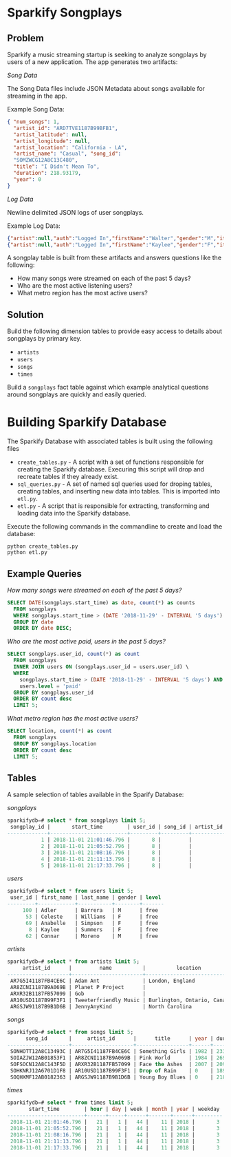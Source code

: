 # Sparkify Songplays

## Problem

Sparkify a music streaming startup is seeking to analyze songplays by users of a
new application. The app generates two artifacts:

*Song Data*

The Song Data files include JSON Metadata about songs available for streaming in the app.

Example Song Data:

```json
{ "num_songs": 1,
  "artist_id": "ARD7TVE1187B99BFB1",
  "artist_latitude": null,
  "artist_longitude": null,
  "artist_location": "California - LA",
  "artist_name": "Casual", "song_id":
  "SOMZWCG12A8C13C480",
  "title": "I Didn't Mean To",
  "duration": 218.93179,
  "year": 0
}
```

*Log Data*

Newline delimited JSON logs of user songplays.

Example Log Data:

```json
{"artist":null,"auth":"Logged In","firstName":"Walter","gender":"M","itemInSession":0,"lastName":"Frye","length":null,"level":"free","location":"San Francisco-Oakland-Hayward, CA","method":"GET","page":"Home","registration":1540919166796.0,"sessionId":38,"song":null,"status":200,"ts":1541105830796,"userAgent":"\"Mozilla\/5.0 (Macintosh; Intel Mac OS X 10_9_4) AppleWebKit\/537.36 (KHTML, like Gecko) Chrome\/36.0.1985.143 Safari\/537.36\"","userId":"39"}
{"artist":null,"auth":"Logged In","firstName":"Kaylee","gender":"F","itemInSession":0,"lastName":"Summers","length":null,"level":"free","location":"Phoenix-Mesa-Scottsdale, AZ","method":"GET","page":"Home","registration":1540344794796.0,"sessionId":139,"song":null,"status":200,"ts":1541106106796,"userAgent":"\"Mozilla\/5.0 (Windows NT 6.1; WOW64) AppleWebKit\/537.36 (KHTML, like Gecko) Chrome\/35.0.1916.153 Safari\/537.36\"","userId":"8"}
```

A songplay table is built from these artifacts and answers questions like the
following:

* How many songs were streamed on each of the past 5 days?
* Who are the most active listening users?
* What metro region has the most active users?

## Solution

Build the following dimension tables to provide easy access to details about songplays by primary key.

* `artists`
* `users`
* `songs`
* `times`

Build a `songplays` fact table against which example analytical questions around
songplays are quickly and easily queried.

# Building Sparkify Database

The Sparkify Database with associated tables is built using the following files

* `create_tables.py` - A script with a set of functions responsible for creating the Sparkify database. Execuring this script will drop and recreate tables if they already exist.
* `sql_queries.py` - A set of named sql queries used for droping tables, creating tables, and inserting new data into tables. This is imported into `etl.py`.
* `etl.py` - A script that is responsible for extracting, transforming and loading data into the Sparkify database.

Execute the following commands in the commandline to create and load the database:

```
python create_tables.py
python etl.py
```

## Example Queries

*How many songs were streamed on each of the past 5 days?*

```sql
SELECT DATE(songplays.start_time) as date, count(*) as counts
  FROM songplays
  WHERE songplays.start_time > (DATE '2018-11-29' - INTERVAL '5 days')
  GROUP BY date
  ORDER BY date DESC;
```

*Who are the most active paid, users in the past 5 days?*

```sql
SELECT songplays.user_id, count(*) as count
  FROM songplays
  INNER JOIN users ON (songplays.user_id = users.user_id) \
  WHERE
    songplays.start_time > (DATE '2018-11-29' - INTERVAL '5 days') AND
    users.level = 'paid'
  GROUP BY songplays.user_id
  ORDER BY count desc
  LIMIT 5;
```

*What metro region has the most active users?*

```sql
SELECT location, count(*) as count
  FROM songplays
  GROUP BY songplays.location
  ORDER BY count desc
  LIMIT 5;
```

## Tables

A sample selection of tables available in the Sparify Database:

*songplays*

```sql
sparkifydb=# select * from songplays limit 5;
 songplay_id |       start_time        | user_id | song_id | artist_id | session_id |          location           |                                                   user_agent
-------------+-------------------------+---------+---------+-----------+------------+-----------------------------+-----------------------------------------------------------------------------------------------------------------
           1 | 2018-11-01 21:01:46.796 |       8 |         |           |        139 | Phoenix-Mesa-Scottsdale, AZ | "Mozilla/5.0 (Windows NT 6.1; WOW64) AppleWebKit/537.36 (KHTML, like Gecko) Chrome/35.0.1916.153 Safari/537.36"
           2 | 2018-11-01 21:05:52.796 |       8 |         |           |        139 | Phoenix-Mesa-Scottsdale, AZ | "Mozilla/5.0 (Windows NT 6.1; WOW64) AppleWebKit/537.36 (KHTML, like Gecko) Chrome/35.0.1916.153 Safari/537.36"
           3 | 2018-11-01 21:08:16.796 |       8 |         |           |        139 | Phoenix-Mesa-Scottsdale, AZ | "Mozilla/5.0 (Windows NT 6.1; WOW64) AppleWebKit/537.36 (KHTML, like Gecko) Chrome/35.0.1916.153 Safari/537.36"
           4 | 2018-11-01 21:11:13.796 |       8 |         |           |        139 | Phoenix-Mesa-Scottsdale, AZ | "Mozilla/5.0 (Windows NT 6.1; WOW64) AppleWebKit/537.36 (KHTML, like Gecko) Chrome/35.0.1916.153 Safari/537.36"
           5 | 2018-11-01 21:17:33.796 |       8 |         |           |        139 | Phoenix-Mesa-Scottsdale, AZ | "Mozilla/5.0 (Windows NT 6.1; WOW64) AppleWebKit/537.36 (KHTML, like Gecko) Chrome/35.0.1916.153 Safari/537.36"
```

*users*

```sql
sparkifydb=# select * from users limit 5;
 user_id | first_name | last_name | gender | level
---------+------------+-----------+--------+-------
     100 | Adler      | Barrera   | M      | free
      53 | Celeste    | Williams  | F      | free
      69 | Anabelle   | Simpson   | F      | free
       8 | Kaylee     | Summers   | F      | free
      62 | Connar     | Moreno    | M      | free
```

*artists*

```sql
sparkifydb=# select * from artists limit 5;
     artist_id      |         name          |          location           | latitude | longitude
--------------------+-----------------------+-----------------------------+----------+-----------
 AR7G5I41187FB4CE6C | Adam Ant              | London, England             |          |
 AR8ZCNI1187B9A069B | Planet P Project      |                             |          |
 ARXR32B1187FB57099 | Gob                   |                             |          |
 AR10USD1187B99F3F1 | Tweeterfriendly Music | Burlington, Ontario, Canada |          |
 ARGSJW91187B9B1D6B | JennyAnyKind          | North Carolina              | 35.21962 | -80.01955
```

*songs*

```sql
sparkifydb=# select * from songs limit 5;
      song_id       |     artist_id      |      title      | year | duration
--------------------+--------------------+-----------------+------+-----------
 SONHOTT12A8C13493C | AR7G5I41187FB4CE6C | Something Girls | 1982 | 233.40363
 SOIAZJW12AB01853F1 | AR8ZCNI1187B9A069B | Pink World      | 1984 | 269.81832
 SOFSOCN12A8C143F5D | ARXR32B1187FB57099 | Face the Ashes  | 2007 | 209.60608
 SOHKNRJ12A6701D1F8 | AR10USD1187B99F3F1 | Drop of Rain    | 0    | 189.57016
 SOQHXMF12AB0182363 | ARGSJW91187B9B1D6B | Young Boy Blues | 0    | 218.77506
```

*times*

```sql
sparkifydb=# select * from times limit 5;
       start_time        | hour | day | week | month | year | weekday
-------------------------+------+-----+------+-------+------+---------
 2018-11-01 21:01:46.796 |   21 |   1 |   44 |    11 | 2018 |       3
 2018-11-01 21:05:52.796 |   21 |   1 |   44 |    11 | 2018 |       3
 2018-11-01 21:08:16.796 |   21 |   1 |   44 |    11 | 2018 |       3
 2018-11-01 21:11:13.796 |   21 |   1 |   44 |    11 | 2018 |       3
 2018-11-01 21:17:33.796 |   21 |   1 |   44 |    11 | 2018 |       3
```

